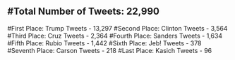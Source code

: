 #Total Number of Tweets: 22,990 
---
#First Place: Trump Tweets - 13,297
#Second Place: Clinton Tweets - 3,564
#Third Place: Cruz Tweets - 2,364
#Fourth Place: Sanders Tweets - 1,634
#Fifth Place: Rubio Tweets - 1,442
#Sixth Place: Jeb! Tweets - 378
#Seventh Place: Carson Tweets - 218
#Last Place: Kasich Tweets - 96
